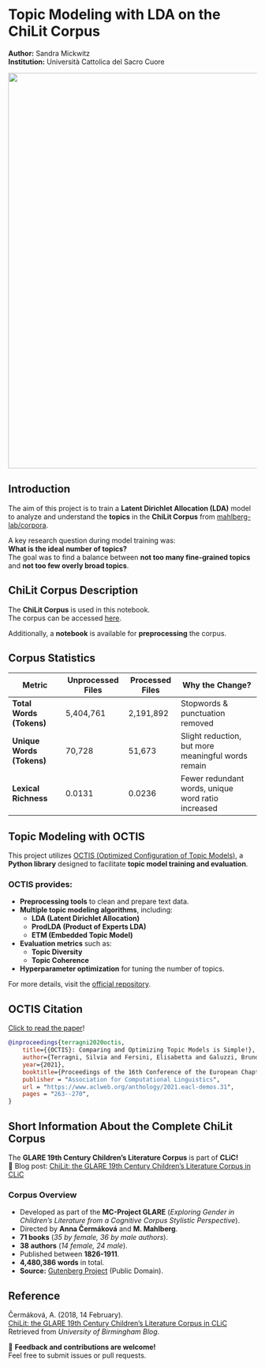 
# Topic Modeling with LDA on the ChiLit Corpus

**Author:** Sandra Mickwitz  
**Institution:** Università Cattolica del Sacro Cuore    

<p align="center">
   <img src="https://github.com/mahlberg-lab/corpora/blob/master/images/ChiLit_0.4.jpg" width="800">
</p>

## Introduction

The aim of this project is to train a **Latent Dirichlet Allocation (LDA)** model to analyze and understand the **topics** in the **ChiLit Corpus** from [mahlberg-lab/corpora](https://github.com/mahlberg-lab/corpora/tree/a020b2a7153baf8849056be833861ecb3d77e7a1/ChiLit).

A key research question during model training was:  
**What is the ideal number of topics?**  
The goal was to find a balance between **not too many fine-grained topics** and **not too few overly broad topics**.

## ChiLit Corpus Description

The **ChiLit Corpus** is used in this notebook.  
The corpus can be accessed [here](https://github.com/mahlberg-lab/corpora/tree/a020b2a7153baf8849056be833861ecb3d77e7a1/ChiLit).

Additionally, a **notebook** is available for **preprocessing** the corpus.

## Corpus Statistics

| **Metric**                 | **Unprocessed Files** | **Processed Files** | **Why the Change?**                                   |
|---------------------------|-----------------------|---------------------|------------------------------------------------------|
| **Total Words (Tokens)**   | 5,404,761             | 2,191,892           | Stopwords & punctuation removed                      |
| **Unique Words (Tokens)**  | 70,728                | 51,673              | Slight reduction, but more meaningful words remain   |
| **Lexical Richness**       | 0.0131                | 0.0236              | Fewer redundant words, unique word ratio increased   |

## Topic Modeling with OCTIS

This project utilizes [OCTIS (Optimized Configuration of Topic Models)](https://github.com/MIND-Lab/OCTIS/blob/master/README.rst?plain=1), a **Python library** designed to facilitate **topic model training and evaluation**.

### OCTIS provides:
- **Preprocessing tools** to clean and prepare text data.
- **Multiple topic modeling algorithms**, including:
  - **LDA (Latent Dirichlet Allocation)**
  - **ProdLDA (Product of Experts LDA)**
  - **ETM (Embedded Topic Model)**
- **Evaluation metrics** such as:
  - **Topic Diversity**
  - **Topic Coherence**
- **Hyperparameter optimization** for tuning the number of topics.

For more details, visit the [official repository](https://github.com/MIND-Lab/OCTIS/blob/master/README.rst).

## OCTIS Citation

[Click to read the paper](https://www.aclweb.org/anthology/2021.eacl-demos.31)!

```bibtex
@inproceedings{terragni2020octis,
    title={{OCTIS}: Comparing and Optimizing Topic Models is Simple!},
    author={Terragni, Silvia and Fersini, Elisabetta and Galuzzi, Bruno Giovanni and Tropeano, Pietro and Candelieri, Antonio},
    year={2021},
    booktitle={Proceedings of the 16th Conference of the European Chapter of the Association for Computational Linguistics: System Demonstrations},
    publisher = "Association for Computational Linguistics",
    url = "https://www.aclweb.org/anthology/2021.eacl-demos.31",
    pages = "263--270",
}
```

## Short Information About the Complete ChiLit Corpus

The **GLARE 19th Century Children’s Literature Corpus** is part of **CLiC!**  
📌 Blog post: [ChiLit: the GLARE 19th Century Children’s Literature Corpus in CLiC](https://blog.bham.ac.uk/glareproject/2018/02/14/chilit-the-glare-19th-century-childrens-literature-corpus-in-clic/)

### Corpus Overview
- Developed as part of the **MC-Project GLARE** (*Exploring Gender in Children’s Literature from a Cognitive Corpus Stylistic Perspective*).
- Directed by **Anna Čermáková** and **M. Mahlberg**.
- **71 books** (*35 by female, 36 by male authors*).
- **38 authors** (*14 female, 24 male*).
- Published between **1826-1911**.
- **4,480,386 words** in total.
- **Source:** [Gutenberg Project](https://www.gutenberg.org/) (Public Domain).

## Reference

Čermáková, A. (2018, 14 February).  
[ChiLit: the GLARE 19th Century Children’s Literature Corpus in CLiC](https://blog.bham.ac.uk/glareproject/2018/02/14/chilit-the-glare-19th-century-childrens-literature-corpus-in-clic/)  
Retrieved from *University of Birmingham Blog*.

📢 **Feedback and contributions are welcome!**  
Feel free to submit issues or pull requests.

